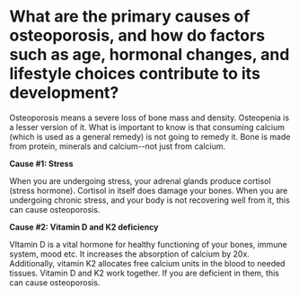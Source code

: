 # What are the primary causes of osteoporosis, and how do factors such as age, hormonal changes, and lifestyle choices contribute to its development?

Osteoporosis means a severe loss of bone mass and density. Osteopenia is a lesser version of it. What is important to know is that consuming calcium (which is used as a general remedy) is not going to remedy it. Bone is made from protein, minerals and calcium--not just from calcium.

**Cause #1: Stress**

When you are undergoing stress, your adrenal glands produce cortisol (stress hormone). Cortisol in itself does damage your bones. When you are undergoing chronic stress, and your body is not recovering well from it, this can cause osteoporosis.

**Cause #2: Vitamin D and K2 deficiency**

VItamin D is a vital hormone for healthy functioning of your bones, immune system, mood etc. It increases the absorption of calcium by 20x. Additionally, vitamin K2 allocates free calcium units in the blood to needed tissues. Vitamin D and K2 work together. If you are deficient in them, this can cause osteoporosis.